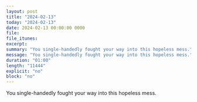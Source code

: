 ```yaml
---
layout: post
title: "2024-02-13"
today: "2024-02-13"
date: 2024-02-13 00:00:00 0000
file:
file_itunes:
excerpt:
summary: "You single-handedly fought your way into this hopeless mess."
message: "You single-handedly fought your way into this hopeless mess."
duration: "01:00"
length: "11444"
explicit: "no"
block: "no"
---
```

You single-handedly fought your way into this hopeless mess.

